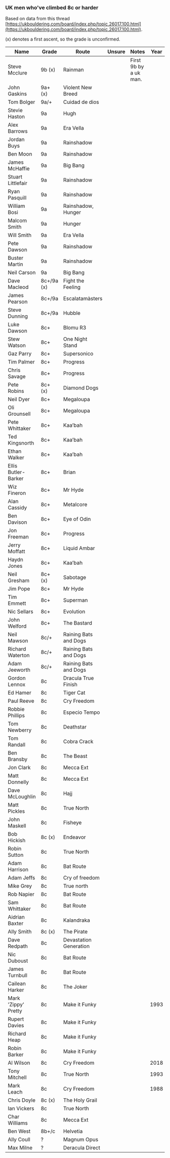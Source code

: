 ### UK men who've climbed 8c or harder

Based on data from this thread [https://ukbouldering.com/board/index.php/topic,26017.100.html](https://ukbouldering.com/board/index.php/topic,26017.100.html).

(x) denotes a first ascent, so the grade is unconfirmed.

| Name | Grade | Route |Unsure|Notes|Year|
|------|-------|-------|------|-----|----|
|Steve Mcclure|9b (x)|Rainman||First 9b by a uk man.||
|John Gaskins|9a+ (x)|Violent New Breed||||
|Tom Bolger|9a/+|Cuidad de dios||||
|Stevie Haston|9a|Hugh||||
|Alex Barrows|9a|Era Vella||||
|Jordan Buys|9a|Rainshadow||||
|Ben Moon|9a|Rainshadow||||
|James McHaffie|9a|Big Bang||||
|Stuart Littlefair|9a|Rainshadow||||
|Ryan Pasquill|9a|Rainshadow||||
|William Bosi|9a|Rainshadow, Hunger||||
|Malcom Smith|9a|Hunger||||
|Will Smith|9a|Era Vella||||
|Pete Dawson|9a|Rainshadow||||
|Buster Martin|9a|Rainshadow||||
|Neil Carson|9a|Big Bang||||
|Dave Macleod|8c+/9a (x)|Fight the Feeling||||
|James Pearson|8c+/9a|Escalatamàsters||||
|Steve Dunning|8c+/9a|Hubble||||
|Luke Dawson|8c+|Blomu R3||||
|Stew Watson|8c+|One Night Stand||||
|Gaz Parry|8c+|Supersonico||||
|Tim Palmer|8c+|Progress||||
|Chris Savage|8c+|Progress||||
|Pete Robins|8c+ (x)|Diamond Dogs||||
|Neil Dyer|8c+|Megaloupa||||
|Oli Grounsell|8c+| Megaloupa||||
|Pete Whittaker|8c+|Kaa’bah||||
|Ted Kingsnorth|8c+|Kaa’bah||||
|Ethan Walker|8c+|Kaa’bah||||
|Ellis Butler-Barker|8c+|Brian||||
|Wiz Fineron|8c+|Mr Hyde||||
|Alan Cassidy|8c+|Metalcore||||
|Ben Davison|8c+|Eye of Odin||||
|Jon Freeman|8c+|Progress||||
|Jerry Moffatt|8c+|Liquid Ambar||||
|Haydn Jones|8c+|Kaa’bah||||
|Neil Gresham|8c+ (x)|Sabotage||||
|Jim Pope|8c+|Mr Hyde||||
|Tim Emmett|8c+|Superman||||
|Nic Sellars|8c+|Evolution||||
|John Welford|8c+|The Bastard||||
|Neil Mawson|8c/+|Raining Bats and Dogs||||
|Richard Waterton|8c/+|Raining Bats and Dogs||||
|Adam Jeeworth|8c/+|Raining Bats and Dogs||||
|Gordon Lennox|8c|Dracula True Finish||||
|Ed Hamer|8c|Tiger Cat||||
|Paul Reeve|8c|Cry Freedom||||
|Robbie Phillips|8c|Especio Tempo||||
|Tom Newberry|8c|Deathstar||||
|Tom Randall|8c|Cobra Crack||||
|Ben Bransby|8c|The Beast||||
|Jon Clark|8c|Mecca Ext||||
|Matt Donnelly|8c|Mecca Ext||||
|Dave McLoughlin|8c|Hajj||||
|Matt Pickles|8c|True North||||
|John Maskell|8c|Fisheye||||
|Bob Hickish|8c (x)|Endeavor||||
|Robin Sutton|8c|True North||||
|Adam Harrison|8c|Bat Route||||
|Adam Jeffs|8c|Cry of freedom||||
|Mike Grey|8c|True north||||
|Rob Napier|8c|Bat Route||||
|Sam Whittaker|8c|Bat Route||||
|Aidrian Baxter|8c|Kalandraka||||
|Ally Smith|8c (x)|The Pirate||||
|Dave Redpath|8c|Devastation Generation||||
|Nic Duboust|8c|Bat Route||||
|James Turnbull|8c|Bat Route||||
|Cailean Harker|8c|The Joker||||
|Mark 'Zippy' Pretty|8c|Make it Funky|||1993|
|Rupert Davies|8c|Make it Funky||||
|Richard Heap|8c|Make it Funky||||
|Robin Barker|8c|Make it Funky||||
|Al Wilson|8c|Cry Freedom|||2018|
|Tony Mitchell|8c|True North|||1993|
|Mark Leach|8c|Cry Freedom|||1988|
|Chris Doyle|8c (x)|The Holy Grail||||
|Ian Vickers|8c|True North||||
|Char Williams|8c|Mecca Ext||||
|Ben West|8b+/c|Helvetia||||
|Ally Coull|?|Magnum Opus||||
|Max Milne|?|Deracula Direct||||